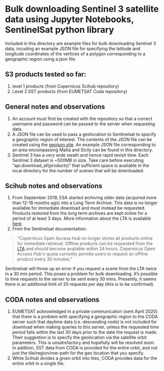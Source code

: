 # Bulk downloading Sentinel 3 satellite data using Jupyter Notebooks, SentinelSat python library
Included in this directory are example files for bulk downloading Sentinel 3 data, incuding an example JSON file for specifying the latitude and longitude coordinates of the vertices of a polygon corresponding to a geographic region using a.json file.
## S3 products tested so far:
1. level 1 products (from Copernicus Scihub repository)
2. Level 2 SST products (from EUMETSAT Coda repository)
## General notes and observations
1. An account must first be created with the repository so that a correct username and password can be passed to the server when requesting data.
2. A JSON file can be used to pass a geolocation to Sentinelsat to specify a geographic region of interest. The contents of the JSON file can be created using the [geojson site](http://geojson.io/#map=2/20.0/0.0). An example JSON file corresponding to an area encompassing Malta and Sicily can be found in this directory.
3. Sentinel 3 has a very wide swath and hence rapid revisit time. Each Sentinel 3 dataset is ~500MB in size. Take care before executing “api.download_all(products)” that sufficient space is available in the local directory for the number of scenes that will be downloaded.
## Scihub notes and observations
1. From September 2019, ESA started archiving older data (acquired more than 12-18 months ago) into a Long Term Archive. This data is no longer available for immediate download and must instead be requested. Products restored from the long term archives are kept online for a period of at least 3 days. More information about the LTA is available [here](https://forum.step.esa.int/t/esa-copernicus-data-access-long-term-archive-and-its-drawbacks/15394).
2. From the Sentinelsat documentation:

>“Copernicus Open Access Hub no longer stores all products online for immediate retrieval. Offline products can be requested from the [LTA](https://scihub.copernicus.eu/userguide/LongTermArchive)  and should become available within 24 hours. Copernicus Open Access Hub's quota currently permits users to request an offline product every 30 minutes.”

Sentinelsat will throw up an error if you request a scene from the LTA twice in a 30 min period. This poses a problem for bulk downloading. It’s possible to time requests to the server to be sent every 30 mins. Presently, it seems there is an additional limit of 20 requests per day (this is to be confirmed).
## CODA notes and observations
1. EUMETSAT acknowledged in a private communication (sent April 2020) that there is a problem with specifying a geographic region to the CODA server such that daytime data (i.e. descending node) is not included for download when making queries to this server, unless the requested time period falls within the last 30 days prior to the date the request is made. Their suggestion is to specify the geolocation via the satellite orbit parameters. This is unsatisfactory and hopefully will be resolved soon. In addition, SST data from CODA is provided for the entire orbit, and not just the tile/region/row-path for the geo location that you specify.
2. While Scihub divides a given orbit into tiles, CODA provides data for the entire orbit in a single file.


